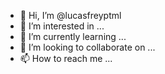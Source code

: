 - 👋 Hi, I’m @lucasfreyptml
- 👀 I’m interested in ...
- 🌱 I’m currently learning ...
- 💞️ I’m looking to collaborate on ...
- 📫 How to reach me ...

<!---
lucasfreyptml/lucasfreyptml is a ✨ special ✨ repository because its `README.md` (this file) appears on your GitHub profile.
You can click the Preview link to take a look at your changes.
--->
